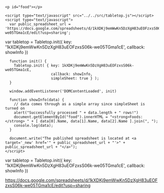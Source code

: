 <p id="food"></p>

<script type="text/javascript" src="../../src/tabletop.js"></script>
<script type="text/javascript">
  var public_spreadsheet_url = 'https://docs.google.com/spreadsheets/d/1kXDKj9emWwKn5DzXgH83uEOFzxsS06k-we05TGma1cE/edit?usp=sharing';

  function init() {
    Tabletop.init( { key: 1kXDKj9emWwKn5DzXgH83uEOFzxsS06k-we05TGma1cE,
                     callback: showInfo,
                     simpleSheet: true } );
  }

  window.addEventListener('DOMContentLoaded', init)

  function showInfo(data) {
    // data comes through as a simple array since simpleSheet is turned on
    alert("Successfully processed " + data.length + " rows!")
    document.getElementById("food").innerHTML = "<strong>Foods:</strong> " + [ data[0].Name, data[1].Name, data[2].Name ].join(", ");
    console.log(data);
  }

  document.write("The published spreadsheet is located at <a target='_new' href='" + public_spreadsheet_url + "'>" + public_spreadsheet_url + "</a>");        
</script>




<!DOCTYPE html>
<html>
  
  <body>

    <p id="food"></p>

    <script type="text/javascript" src="../../src/tabletop.js"></script>
    <script type="text/javascript">
      var public_spreadsheet_url = 'https://docs.google.com/spreadsheets/d/1kXDKj9emWwKn5DzXgH83uEOFzxsS06k-we05TGma1cE/edit?usp=sharing';

var tabletop = Tabletop.init({ 
  key: '1kXDKj9emWwKn5DzXgH83uEOFzxsS06k-we05TGma1cE', 
  callback: showInfo 
})

      function init() {
        Tabletop.init( { key: 1kXDKj9emWwKn5DzXgH83uEOFzxsS06k-we05TGma1cE,
                         callback: showInfo,
                         simpleSheet: true } );
      }

      window.addEventListener('DOMContentLoaded', init)

      function showInfo(data) {
        // data comes through as a simple array since simpleSheet is turned on
        alert("Successfully processed " + data.length + " rows!")
        document.getElementById("food").innerHTML = "<strong>Foods:</strong> " + [ data[0].Name, data[1].Name, data[2].Name ].join(", ");
        console.log(data);
      }

      document.write("The published spreadsheet is located at <a target='_new' href='" + public_spreadsheet_url + "'>" + public_spreadsheet_url + "</a>");        
    </script>
  </body>
</html>




<html>



var tabletop = Tabletop.init({ 
  key: '1kXDKj9emWwKn5DzXgH83uEOFzxsS06k-we05TGma1cE', 
  callback: showInfo 
})



<script src='https://cdnjs.cloudflare.com/ajax/libs/tabletop.js/1.5.1/tabletop.min.js'></script>
<script type='text/javascript'>    
  var publicSpreadsheetUrl = 'https://docs.google.com/spreadsheets/d/1kXDKj9emWwKn5DzXgH83uEOFzxsS06k-we05TGma1cE/pubhtml';


  function init() {
    Tabletop.init( { key: publicSpreadsheetUrl,
                     callback: showInfo,
                     simpleSheet: true } )
  }

  function showInfo(data, tabletop) {
    alert('Successfully processed!')
    console.log(data);
  }

  window.addEventListener('DOMContentLoaded', init)
</script>




</html>

 
 https://docs.google.com/spreadsheets/d/1kXDKj9emWwKn5DzXgH83uEOFzxsS06k-we05TGma1cE/edit?usp=sharing

 
